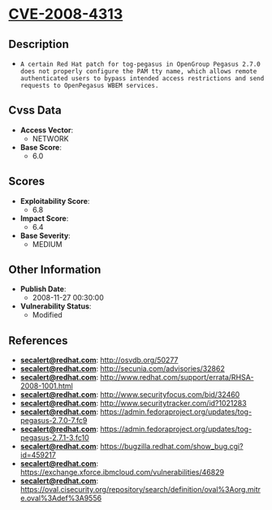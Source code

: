 
# [CVE-2008-4313](https://cve.mitre.org/cgi-bin/cvename.cgi?name=CVE-2008-4313)

## Description

- `A certain Red Hat patch for tog-pegasus in OpenGroup Pegasus 2.7.0 does not properly configure the PAM tty name, which allows remote authenticated users to bypass intended access restrictions and send requests to OpenPegasus WBEM services.`

## Cvss Data

- **Access Vector**:
  - NETWORK
- **Base Score**:
  - 6.0

## Scores

- **Exploitability Score**:
  - 6.8
- **Impact Score**:
  - 6.4
- **Base Severity**:
  - MEDIUM

## Other Information

- **Publish Date**:
  - 2008-11-27 00:30:00
- **Vulnerability Status**:
  - Modified

## References

- **secalert@redhat.com**: http://osvdb.org/50277
- **secalert@redhat.com**: http://secunia.com/advisories/32862
- **secalert@redhat.com**: http://www.redhat.com/support/errata/RHSA-2008-1001.html
- **secalert@redhat.com**: http://www.securityfocus.com/bid/32460
- **secalert@redhat.com**: http://www.securitytracker.com/id?1021283
- **secalert@redhat.com**: https://admin.fedoraproject.org/updates/tog-pegasus-2.7.0-7.fc9
- **secalert@redhat.com**: https://admin.fedoraproject.org/updates/tog-pegasus-2.7.1-3.fc10
- **secalert@redhat.com**: https://bugzilla.redhat.com/show_bug.cgi?id=459217
- **secalert@redhat.com**: https://exchange.xforce.ibmcloud.com/vulnerabilities/46829
- **secalert@redhat.com**: https://oval.cisecurity.org/repository/search/definition/oval%3Aorg.mitre.oval%3Adef%3A9556
